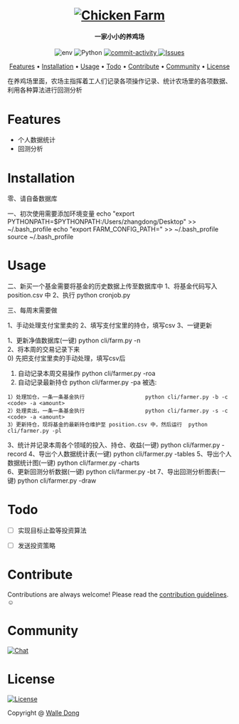<h1 align="center">
  <br>
  <a href="https://github.com/WalleDong/ChickenFarm"><img src="https://github.com/WalleDong/ChickenFarm/raw/main/docs/images/logo.png" alt="Chicken Farm"></a>
</h1>
<h4 align="center">一家小小的养鸡场 </h4>


<p align="center">
    <a>
      <img alt="env" src="https://img.shields.io/badge/macOS-passing-green?logo=apple" />
    </a>
    <a>
      <img alt="Python" src="https://img.shields.io/badge/Python-3.7-blue?logo=python&logoColor=white" />
    </a>
    <a href="https://github.com/WalleDong/ChickenFarm/graphs/commit-activity">
      <img alt="commit-activity" src="https://img.shields.io/github/last-commit/WalleDong/ChickenFarm.svg?logo=github&logoColor=white" />
    </a>
    <a href="https://github.com/WalleDong/ChickenFarm/issues">
      <img alt="Issues" src="https://img.shields.io/github/issues/WalleDong/ChickenFarm?style=flat&color=%23FFA24E&label=Issues&logo=github" />
    </a>
  </p>


<p align="center">
  <a href="#Features">Features</a> •
  <a href="#Installation">Installation</a> •
  <a href="#Usage">Usage</a> •
  <a href="#Todo">Todo</a> •
  <a href="#Contribute">Contribute</a> •
  <a href="#Community">Community</a> •
  <a href="#License">License</a>
</p>


  在养鸡场里面，农场主指挥着工人们记录各项操作记录、统计农场里的各项数据、利用各种算法进行回测分析


# Features

- 个人数据统计
- 回测分析


# Installation

零、请自备数据库

一、初次使用需要添加环境变量
echo "export PYTHONPATH=$PYTHONPATH:/Users/zhangdong/Desktop" >> ~/.bash_profile
echo "export FARM_CONFIG_PATH=" >> ~/.bash_profile
source ~/.bash_profile

# Usage

二、新买一个基金需要将基金的历史数据上传至数据库中
1、将基金代码写入 position.csv 中
2、执行                    python cronjob.py 


三、每周末需要做

1、手动处理支付宝里卖的
2、填写支付宝里的持仓，填写csv
3、一键更新


1、更新净值数据库(一键)                         python cli/farm.py -n                   
2、将本周的交易记录下来   
  0) 先把支付宝里卖的手动处理，填写csv后                
  1) 自动记录本周交易操作                       python cli/farmer.py -roa
  2) 自动记录最新持仓                           python cli/farmer.py -pa
被选:

    1）处理加仓，一条一条基金执行                   python cli/farmer.py -b -c <code> -a <amount>
    2）处理卖出，一条一条基金执行                   python cli/farmer.py -s -c <code> -a <amount>
    3）更新持仓，现将基金的最新持仓维护至 position.csv 中，然后运行  python cli/farmer.py -pl              
3、统计并记录本周各个领域的投入、持仓、收益(一键)    python cli/farmer.py -record
4、导出个人数据统计表(一键)                       python cli/farmer.py -tables
5、导出个人数据统计图(一键)                       python cli/farmer.py -charts                 
6、更新回测分析数据(一键)                        python cli/farmer.py -bt
7、导出回测分析图表(一键)                        python cli/farmer.py -draw


# Todo

- [ ] 实现目标止盈等投资算法
- [ ] 发送投资策略


# Contribute

Contributions are always welcome!
Please read the [contribution guidelines](https://github.com/WalleDong/ChickenFarm/blob/main/docs/contribution.md).:relaxed:

# Community

[![Chat](https://img.shields.io/badge/Chat%20on-Wechat-green?logo=wechat&style=social)](https://github.com/WalleDong/ChickenFarm/)

# License

[![License](https://img.shields.io/github/license/WalleDong/ChickenFarm?color=blue&label=license)](https://github.com/WalleDong/ChickenFarm/blob/main/LICENSE)

Copyright @ [Walle Dong](https://github.com/WalleDong)
